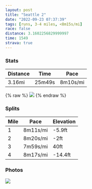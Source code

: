```yaml
---
layout: post
title: "Seattle 2"
date: "2022-09-23 07:37:39"
tags: [runs, 3-4 miles, <8m15s/mi]
race: false
distance: 3.1602256829999997
time: 1549
strava: true
---
```


### Stats

| Distance | Time | Pace |
|----------|------|------|
|3.16mi|25m49s|8m10s/mi|

{% raw %}
<img src='https://maps.googleapis.com/maps/api/staticmap?maptype=roadmap&path=enc:}yqaHhuuiVEFi@bBKTQp@IRc@`@Oj@]x@KNQHU^Gh@g@`Ck@~AUJMNGBYAQBIFINWr@IL_@hAQd@m@hAe@rAUVMVUr@Q^[b@w@jBw@rAOFDQ?OOi@e@eA[c@u@o@w@iA]_@OICDBJC?USo@w@o@oBg@UQl@CVa@nAy@x@c@l@[nAIJI\eBjDw@lA[`AWl@YHCBB^Ep@CBOE[_@]w@C?MDg@Bs@EsACUKOOC@a@hALjDFp@AVGf@?r@Hr@BpABd@K_@SKg@Ds@Ai@EM@EXO^@J@E@g@DWFGl@G|ADJIBMIoCC{C?}@@YVa@d@c@Ne@QOQ[?GBIPMFGAmASeALWV[f@?b@KNINAf@C\@x@PDEAWD[\q@Jk@\q@Zk@p@g@t@yAF_@Pa@MKGOPA^]Xk@X}@LMXMl@{@\u@`@m@\eA\o@b@m@Vi@RaA`@}@^MNa@b@k@b@_@Xk@FIf@]T]VYJQRKd@mAV_CDCb@u@Za@Tw@HKb@wARDz@t@z@\@NOf@Gl@OLSZGn@ITw@pAUb@c@l@MJ?URq@Zg@Hg@h@_BTYh@i@NGD@n@Zd@?LDT`@Lh@KZ{@zAQp@MTMhAK^BP`@\BD@J\DKJIPIJKn@WXUz@o@vCDjAGN[d@U|@q@xAIP@@RKNo@Tm@d@q@Na@H[Zo@~@cAJi@Vg@t@_@Lg@j@YBK?m@Lo@d@{@FYo@{@GS@K~@v@ZNXJT\&key=AIzaSyC1MId7bFpkLXNAaYhBSTb8jLyiSqzbDtM&size=800x800&markers=color:yellow|label:S|47.61007,-122.34085&markers=color:green|label:F|47.61059999999992,-122.34099000000008'>
{% endraw %}

### Splits

| Mile | Pace | Elevation |
|------|------|-----------|
|1|8m11s/mi|-5.9ft|
|2|8m20s/mi|-2ft|
|3|7m59s/mi|40ft|
|4|8m17s/mi|-14.4ft|

### Photos
<img src='https://dgtzuqphqg23d.cloudfront.net/8kWaaerGJ6wTUtUPTMK8PN_u2pUiTJTBtd3XbTw_oJw-614x768.jpg'>
